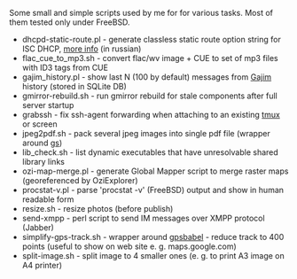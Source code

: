 Some small and simple scripts used by me for for various tasks. Most of them tested only under FreeBSD.

* dhcpd-static-route.pl - generate classless static route option string for ISC DHCP, [more info](http://ospf-ripe.livejournal.com/5488.html) (in russian)
* flac_cue_to_mp3.sh - convert flac/wv image + CUE to set of mp3 files with ID3 tags from CUE
* gajim_history.pl - show last N (100 by default) messages from [Gajim](http://gajim.org/) history (stored in SQLite DB)
* gmirror-rebuild.sh - run gmirror rebuild for stale components after full server startup
* grabssh - fix ssh-agent forwarding when attaching to an existing [tmux](http://tmux.sourceforge.net/) or screen
* jpeg2pdf.sh - pack several jpeg images into single pdf file (wrapper around [gs](http://www.ghostscript.com/))
* lib_check.sh - list dynamic executables that have unresolvable shared library links
* ozi-map-merge.pl - generate Global Mapper script to merge raster maps (georeferenced by OziExplorer)
* procstat-v.pl - parse 'procstat -v' (FreeBSD) output and show in human readable form
* resize.sh - resize photos (before publish)
* send-xmpp - perl script to send IM messages over XMPP protocol (Jabber)
* simplify-gps-track.sh - wrapper around [gpsbabel](http://www.gpsbabel.org/) - reduce track to 400 points (useful to show on web site e. g. maps.google.com)
* split-image.sh - split image to 4 smaller ones (e. g. to print A3 image on A4 printer)
